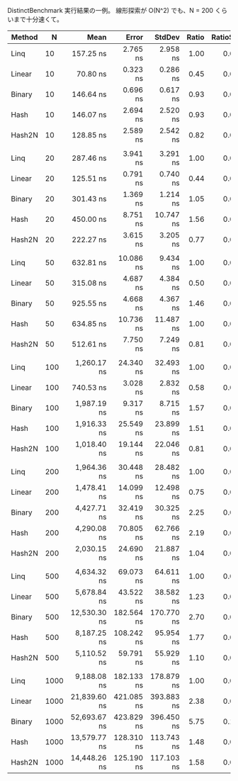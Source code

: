 DistinctBenchmark 実行結果の一例。
線形探索が O(N^2) でも、N = 200 くらいまで十分速くて。

| Method | N    | Mean         | Error      | StdDev     | Ratio | RatioSD |
|------- |----- |-------------:|-----------:|-----------:|------:|--------:|
| Linq   | 10   |    157.25 ns |   2.765 ns |   2.958 ns |  1.00 |    0.00 |
| Linear | 10   |     70.80 ns |   0.323 ns |   0.286 ns |  0.45 |    0.01 |
| Binary | 10   |    146.64 ns |   0.696 ns |   0.617 ns |  0.93 |    0.02 |
| Hash   | 10   |    146.07 ns |   2.694 ns |   2.520 ns |  0.93 |    0.02 |
| Hash2N | 10   |    128.85 ns |   2.589 ns |   2.542 ns |  0.82 |    0.02 |
|        |      |              |            |            |       |         |
| Linq   | 20   |    287.46 ns |   3.941 ns |   3.291 ns |  1.00 |    0.00 |
| Linear | 20   |    125.51 ns |   0.791 ns |   0.740 ns |  0.44 |    0.01 |
| Binary | 20   |    301.43 ns |   1.369 ns |   1.214 ns |  1.05 |    0.02 |
| Hash   | 20   |    450.00 ns |   8.751 ns |  10.747 ns |  1.56 |    0.04 |
| Hash2N | 20   |    222.27 ns |   3.615 ns |   3.205 ns |  0.77 |    0.02 |
|        |      |              |            |            |       |         |
| Linq   | 50   |    632.81 ns |  10.086 ns |   9.434 ns |  1.00 |    0.00 |
| Linear | 50   |    315.08 ns |   4.687 ns |   4.384 ns |  0.50 |    0.01 |
| Binary | 50   |    925.55 ns |   4.668 ns |   4.367 ns |  1.46 |    0.02 |
| Hash   | 50   |    634.85 ns |  10.736 ns |  11.487 ns |  1.00 |    0.03 |
| Hash2N | 50   |    512.61 ns |   7.750 ns |   7.249 ns |  0.81 |    0.01 |
|        |      |              |            |            |       |         |
| Linq   | 100  |  1,260.17 ns |  24.340 ns |  32.493 ns |  1.00 |    0.00 |
| Linear | 100  |    740.53 ns |   3.028 ns |   2.832 ns |  0.58 |    0.02 |
| Binary | 100  |  1,987.19 ns |   9.317 ns |   8.715 ns |  1.57 |    0.04 |
| Hash   | 100  |  1,916.33 ns |  25.549 ns |  23.899 ns |  1.51 |    0.04 |
| Hash2N | 100  |  1,018.40 ns |  19.144 ns |  22.046 ns |  0.81 |    0.03 |
|        |      |              |            |            |       |         |
| Linq   | 200  |  1,964.36 ns |  30.448 ns |  28.482 ns |  1.00 |    0.00 |
| Linear | 200  |  1,478.41 ns |  14.099 ns |  12.498 ns |  0.75 |    0.01 |
| Binary | 200  |  4,427.71 ns |  32.419 ns |  30.325 ns |  2.25 |    0.04 |
| Hash   | 200  |  4,290.08 ns |  70.805 ns |  62.766 ns |  2.19 |    0.05 |
| Hash2N | 200  |  2,030.15 ns |  24.690 ns |  21.887 ns |  1.04 |    0.01 |
|        |      |              |            |            |       |         |
| Linq   | 500  |  4,634.32 ns |  69.073 ns |  64.611 ns |  1.00 |    0.00 |
| Linear | 500  |  5,678.84 ns |  43.522 ns |  38.582 ns |  1.23 |    0.02 |
| Binary | 500  | 12,530.30 ns | 182.564 ns | 170.770 ns |  2.70 |    0.06 |
| Hash   | 500  |  8,187.25 ns | 108.242 ns |  95.954 ns |  1.77 |    0.02 |
| Hash2N | 500  |  5,110.52 ns |  59.791 ns |  55.929 ns |  1.10 |    0.02 |
|        |      |              |            |            |       |         |
| Linq   | 1000 |  9,188.08 ns | 182.133 ns | 178.879 ns |  1.00 |    0.00 |
| Linear | 1000 | 21,839.60 ns | 421.085 ns | 393.883 ns |  2.38 |    0.03 |
| Binary | 1000 | 52,693.67 ns | 423.829 ns | 396.450 ns |  5.75 |    0.13 |
| Hash   | 1000 | 13,579.77 ns | 128.310 ns | 113.743 ns |  1.48 |    0.02 |
| Hash2N | 1000 | 14,448.26 ns | 125.190 ns | 117.103 ns |  1.58 |    0.03 |